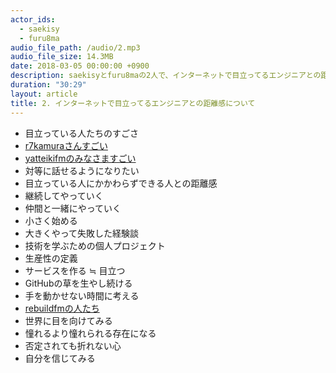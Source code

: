 ```yaml
---
actor_ids:
  - saekisy
  - furu8ma
audio_file_path: /audio/2.mp3
audio_file_size: 14.3MB
date: 2018-03-05 00:00:00 +0900
description: saekisyとfuru8maの2人で、インターネットで目立ってるエンジニアとの距離感について話しました。
duration: "30:29"
layout: article
title: 2. インターネットで目立ってるエンジニアとの距離感について
---
```


- 目立っている人たちのすごさ
- [r7kamuraさんすごい](https://github.com/r7kamura)
- [yatteikifmのみなさますごい](https://yatteiki.fm/)
- 対等に話せるようになりたい
- 目立っている人にかかわらずできる人との距離感
- 継続してやっていく
- 仲間と一緒にやっていく
- 小さく始める
- 大きくやって失敗した経験談
- 技術を学ぶための個人プロジェクト
- 生産性の定義
- サービスを作る ≒ 目立つ
- GitHubの草を生やし続ける
- 手を動かせない時間に考える
- [rebuildfmの人たち](https://rebuild.fm/)
- 世界に目を向けてみる
- 憧れるより憧れられる存在になる
- 否定されても折れない心
- 自分を信じてみる

